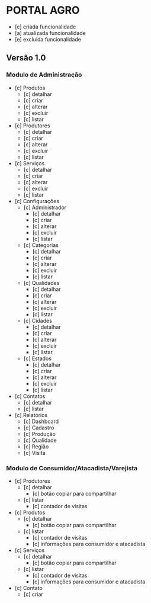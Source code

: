 # PORTAL AGRO
- [c] criada funcionalidade
- [a] atualizada funcionalidade
- [e] excluida funcionalidade

## Versão 1.0

### Modulo de Administração
- [c] Produtos
    - [c] detalhar
    - [c] criar
    - [c] alterar
    - [c] excluir
    - [c] listar
- [c] Produtores
    - [c] detalhar
    - [c] criar
    - [c] alterar
    - [c] excluir
    - [c] listar
- [c] Serviços
    - [c] detalhar
    - [c] criar
    - [c] alterar
    - [c] excluir
    - [c] listar
- [c] Configurações
    - [c] Administrador
        - [c] detalhar
        - [c] criar
        - [c] alterar
        - [c] excluir
        - [c] listar
    - [c] Categorias
        - [c] detalhar
        - [c] criar
        - [c] alterar
        - [c] excluir
        - [c] listar
    - [c] Qualidades
        - [c] detalhar
        - [c] criar
        - [c] alterar
        - [c] excluir
        - [c] listar
    - [c] Cidades
        - [c] detalhar
        - [c] criar
        - [c] alterar
        - [c] excluir
        - [c] listar
    - [c] Estados
        - [c] detalhar
        - [c] criar
        - [c] alterar
        - [c] excluir
        - [c] listar
- [c] Contatos
    - [c] detalhar
    - [c] listar
- [c] Relatórios
    - [c] Dashboard
    - [c] Cadastro
    - [c] Produção
    - [c] Qualidade
    - [c] Região
    - [c] Visita

    
### Modulo de Consumidor/Atacadista/Varejista

- [c] Produtores
    - [c] detalhar
        - [c] botão copiar para compartilhar
    - [c] listar
        - [c] contador de visitas
- [c] Produtos
    - [c] detalhar
        - [c] botão copiar para compartilhar
    - [c] listar
        - [c] contador de visitas
        - [c] informações para consumidor e atacadista
- [c] Serviços
    - [c] detalhar
        - [c] botão copiar para compartilhar
    - [c] listar
        - [c] contador de visitas
        - [c] informações para consumidor e atacadista
- [c] Contato
    - [c] criar
